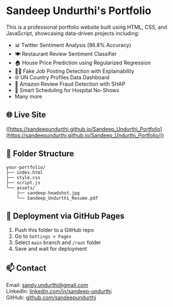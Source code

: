# Sandeep Undurthi's Portfolio

This is a professional portfolio website built using HTML, CSS, and JavaScript, showcasing data-driven projects including:

- 📊 Twitter Sentiment Analysis (96.8% Accuracy)
- 🍽️ Restaurant Review Sentiment Classifier
- 🏠 House Price Prediction using Regularized Regression
- 🕵️‍♂️ Fake Job Posting Detection with Explainability
- 🌐 UN Country Profiles Data Dashboard
- 🧠 Amazon Review Fraud Detection with SHAP
- 🏥 Smart Scheduling for Hospital No-Shows
- Many more

## 🌐 Live Site
([https://sandeepundurthi.github.io/Sandeep_Undurthi_Portfolio](https://sandeepundurthi.github.io/Sandeep_Undurthi_Portfolio/))

## 📁 Folder Structure
```
your-portfolio/
├── index.html
├── style.css
├── script.js
└── assets/
    ├── sandeep-headshot.jpg
    └── Sandeep_Undurthi_Resume.pdf
```

## 🚀 Deployment via GitHub Pages
1. Push this folder to a GitHub repo
2. Go to `Settings > Pages`
3. Select `main` branch and `/root` folder
4. Save and wait for deployment

## 📫 Contact
Email: sandy.undurthi@gmail.com  
LinkedIn: [linkedin.com/in/sandeep-undurthi](https://linkedin.com/in/sandeep-undurthi)  
GitHub: [github.com/sandeepundurthi](https://github.com/sandeepundurthi)
